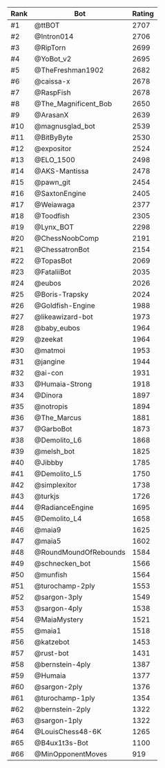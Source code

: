 Rank|Bot|Rating
---|---|---
#1|@ttBOT|2707
#2|@Intron014|2706
#3|@RipTorn|2699
#4|@YoBot_v2|2695
#5|@TheFreshman1902|2682
#6|@caissa-x|2678
#7|@RaspFish|2678
#8|@The_Magnificent_Bob|2650
#9|@ArasanX|2639
#10|@magnusglad_bot|2539
#11|@BitByByte|2530
#12|@expositor|2524
#13|@ELO_1500|2498
#14|@AKS-Mantissa|2478
#15|@pawn_git|2454
#16|@SaxtonEngine|2405
#17|@Weiawaga|2377
#18|@Toodfish|2305
#19|@Lynx_BOT|2298
#20|@ChessNoobComp|2191
#21|@ChessatronBot|2154
#22|@TopasBot|2069
#23|@FataliiBot|2035
#24|@eubos|2026
#25|@Boris-Trapsky|2024
#26|@Goldfish-Engine|1988
#27|@likeawizard-bot|1973
#28|@baby_eubos|1964
#29|@zeekat|1964
#30|@matmoi|1953
#31|@jangine|1944
#32|@ai-con|1931
#33|@Humaia-Strong|1918
#34|@Dinora|1897
#35|@notropis|1894
#36|@The_Marcus|1881
#37|@GarboBot|1873
#38|@Demolito_L6|1868
#39|@melsh_bot|1825
#40|@Jibbby|1785
#41|@Demolito_L5|1750
#42|@simplexitor|1738
#43|@turkjs|1726
#44|@RadianceEngine|1695
#45|@Demolito_L4|1658
#46|@maia9|1625
#47|@maia5|1602
#48|@RoundMoundOfRebounds|1584
#49|@schnecken_bot|1566
#50|@munfish|1564
#51|@turochamp-2ply|1553
#52|@sargon-3ply|1549
#53|@sargon-4ply|1538
#54|@MaiaMystery|1521
#55|@maia1|1518
#56|@katzebot|1453
#57|@rust-bot|1431
#58|@bernstein-4ply|1387
#59|@Humaia|1377
#60|@sargon-2ply|1376
#61|@turochamp-1ply|1354
#62|@bernstein-2ply|1322
#63|@sargon-1ply|1322
#64|@LouisChess48-6K|1265
#65|@B4ux1t3s-Bot|1100
#66|@MinOpponentMoves|919
